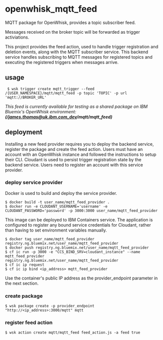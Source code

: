 # openwhisk_mqtt_feed

MQTT package for OpenWhisk, provides a topic subscriber feed. 

Messages received on the broker topic will be forwarded as trigger activiations.

This project provides the feed action, used to handle trigger registration and deletion events, along with the MQTT subscriber service. This backend service handles subscribing to MQTT messages for registered topics and executing the registered triggers when messages arrive.

## usage

``` $ wsk trigger create mqtt_trigger --feed /{USER_NAMESPACE}/mqtt/mqtt_feed -p topic 'TOPIC' -p url 'mqtt://BROKER_URL'``` 

_This feed is currently available for testing as a shared package on IBM Bluemix's OpenWhisk environment: **(/james.thomas@uk.ibm.com_dev/mqtt/mqtt_feed)**_

## deployment

Installing a new feed provider requires you to deploy the backend service, register the package and create the feed action. Users must have an account with an OpenWhisk instance and followed the instructions to setup their CLI. Cloudant is used to persist trigger registration state by the backend service. Users need to register an account with this service provider.

### deploy service provider

Docker is used to build and deploy the service provider.

```
$ docker build -t user_name/mqtt_feed_provider .
$ docker run -e CLOUDANT_USERNAME='username' -e CLOUDANT_PASSWORD='password' -p 3000:3000 user_name/mqtt_feed_provider
```

This image can be deployed to IBM Containers service. The application is configured to register any bound service credentials for Cloudant, rather than having to set environment variables manually.

```
$ docker tag user_name/mqtt_feed_provider registry.ng.bluemix.net/user_name/mqtt_feed_provider
$ docker push registry.ng.bluemix.net/user_name/mqtt_feed_provider
$ cf ic run -p 3000 -e "CCS_BIND_SRV=cloudant_instance" --name mqtt_feed_provider registry.ng.bluemix.net/user_name/mqtt_feed_provider
$ cf ic ip request
$ cf ic ip bind <ip_address> mqtt_feed_provider
```

Use the container's public IP address as the provider_endpoint parameter in the next section.

### create package

```
$ wsk package create -p provider_endpoint "http://<ip_address>:3000/mqtt" mqtt
```

### register feed action

```
$ wsk action create mqtt/mqtt_feed feed_action.js -a feed true
```
